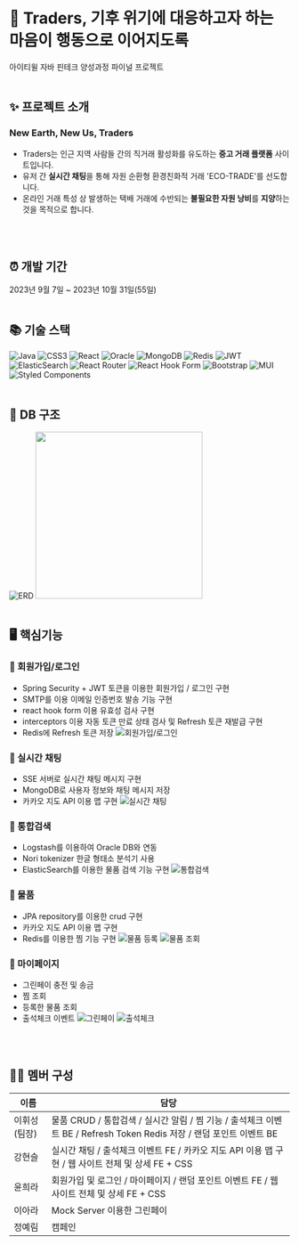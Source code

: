 # 🍃 Traders, 기후 위기에 대응하고자 하는 마음이 행동으로 이어지도록
아이티윌 자바 핀테크 양성과정 파이널 프로젝트
<br/>
<br/>

## ✨ 프로젝트 소개
### New Earth, New Us, Traders
- Traders는 인근 지역 사람들 간의 직거래 활성화를 유도하는 **중고 거래 플랫폼** 사이트입니다.
- 유저 간 **실시간 채팅**을 통해 자원 순환형 환경친화적 거래 'ECO-TRADE'를 선도합니다.
- 온라인 거래 특성 상 발생하는 택배 거래에 수반되는 **불필요한 자원 낭비**를 **지양**하는 것을 목적으로 합니다.
<br/>
<br/>

## ⏰ 개발 기간
2023년 9월 7일 ~ 2023년 10월 31일(55일)
<br/>
<br/>

## 📚 기술 스택
![Java](https://img.shields.io/badge/java-%23ED8B00.svg?style=for-the-badge&logo=openjdk&logoColor=white)
![CSS3](https://img.shields.io/badge/css3-%231572B6.svg?style=for-the-badge&logo=css3&logoColor=white)
![React](https://img.shields.io/badge/react-%2320232a.svg?style=for-the-badge&logo=react&logoColor=%2361DAFB)
![Oracle](https://img.shields.io/badge/Oracle-F80000?style=for-the-badge&logo=oracle&logoColor=white)
![MongoDB](https://img.shields.io/badge/MongoDB-%234ea94b.svg?style=for-the-badge&logo=mongodb&logoColor=white)
![Redis](https://img.shields.io/badge/redis-%23DD0031.svg?style=for-the-badge&logo=redis&logoColor=white)
![JWT](https://img.shields.io/badge/JWT-black?style=for-the-badge&logo=JSON%20web%20tokens)
![ElasticSearch](https://img.shields.io/badge/-ElasticSearch-005571?style=for-the-badge&logo=elasticsearch)
![React Router](https://img.shields.io/badge/React_Router-CA4245?style=for-the-badge&logo=react-router&logoColor=white)
![React Hook Form](https://img.shields.io/badge/React%20Hook%20Form-%23EC5990.svg?style=for-the-badge&logo=reacthookform&logoColor=white)
![Bootstrap](https://img.shields.io/badge/bootstrap-%238511FA.svg?style=for-the-badge&logo=bootstrap&logoColor=white)
![MUI](https://img.shields.io/badge/MUI-%230081CB.svg?style=for-the-badge&logo=mui&logoColor=white)
![Styled Components](https://img.shields.io/badge/styled--components-DB7093?style=for-the-badge&logo=styled-components&logoColor=white)
<br/>
<br/>

## 📜 DB 구조
![ERD](./images/erd_f.png)
<img src="./images/schema.png" width="300" />
<br/>
<br/>

## 🖥️ 핵심기능
### 📌 회원가입/로그인
- Spring Security + JWT 토큰을 이용한 회원가입 / 로그인 구현
- SMTP를 이용 이메일 인증번호 발송 기능 구현
- react hook form 이용 유효성 검사 구현
- interceptors 이용 자동 토큰 만료 상태 검사 및 Refresh 토큰 재발급 구현
- Redis에 Refresh 토큰 저장
  ![회원가입/로그인](./images/register.png)
### 📌 실시간 채팅
- SSE 서버로 실시간 채팅 메시지 구현
- MongoDB로 사용자 정보와 채팅 메시지 저장
- 카카오 지도 API 이용 맵 구현
  ![실시간 채팅](./images/chat.png)
### 📌 통합검색
- Logstash를 이용하여 Oracle DB와 연동
- Nori tokenizer 한글 형태소 분석기 사용
- ElasticSearch를 이용한 물품 검색 기능 구현
![통합검색](./images/search.png)
### 📌 물품
- JPA repository를 이용한 crud 구현
- 카카오 지도 API 이용 맵 구현
- Redis를 이용한 찜 기능 구현
  ![물품 등록](./images/products.png)
  ![물품 조회](./images/list.png)
### 📌 마이페이지
- 그린페이 충전 및 송금
- 찜 조회
- 등록한 물품 조회
- 출석체크 이벤트
  ![그린페이](./images/pay.png)
  ![출석체크](./images/attendance.png)
<br/>
<br/>

## 👩‍💻 멤버 구성
| 이름            | 담당                       |
| -------------- | -------------------------- | 
| 이휘성(팀장)| 물품 CRUD / 통합검색 / 실시간 알림 / 찜 기능 / 출석체크 이벤트 BE / Refresh Token Redis 저장 / 랜덤 포인트 이벤트 BE|
| 강현슬| 실시간 채팅 / 출석체크 이벤트 FE / 카카오 지도 API 이용 맵 구현 / 웹 사이트 전체 및 상세 FE + CSS|
| 윤희라| 회원가입 및 로그인 / 마이페이지 / 랜덤 포인트 이벤트 FE / 웹 사이트 전체 및 상세 FE + CSS|
| 이아라| Mock Server 이용한 그린페이|
| 정예림| 캠페인|



